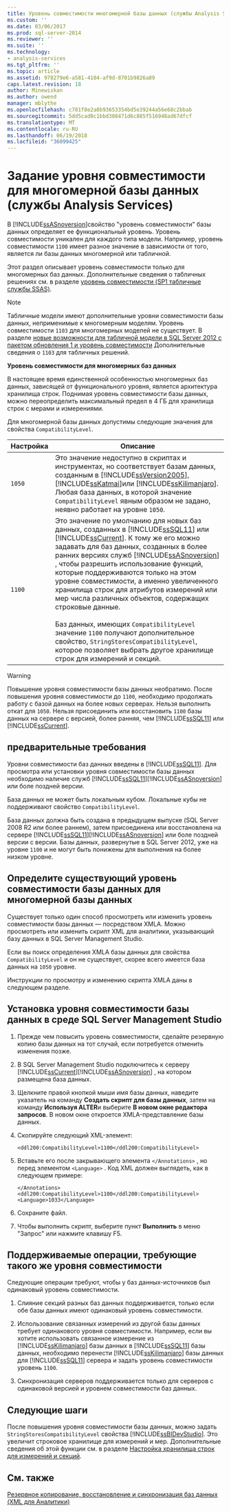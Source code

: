 ```yaml
---
title: Уровень совместимости многомерной базы данных (службы Analysis Services) | Документы Microsoft
ms.custom: ''
ms.date: 03/06/2017
ms.prod: sql-server-2014
ms.reviewer: ''
ms.suite: ''
ms.technology:
- analysis-services
ms.tgt_pltfrm: ''
ms.topic: article
ms.assetid: 978279e6-a581-4184-af9d-8701b9826a89
caps.latest.revision: 18
author: Minewiskan
ms.author: owend
manager: mblythe
ms.openlocfilehash: c781f8e2a8b93653354bd5e39244a56e68c2bbab
ms.sourcegitcommit: 5dd5cad0c1bbd308471d6c885f516948ad67dfcf
ms.translationtype: MT
ms.contentlocale: ru-RU
ms.lasthandoff: 06/19/2018
ms.locfileid: "36099425"
---
```

# <a name="set-the-compatibility-level-of-a-multidimensional-database-analysis-services"></a>Задание уровня совместимости для многомерной базы данных (службы Analysis Services)
  В [!INCLUDE[ssASnoversion](../../includes/ssasnoversion-md.md)]свойство "уровень совместимости" базы данных определяет ее функциональный уровень. Уровень совместимости уникален для каждого типа модели. Например, уровень совместимости `1100` имеет разное значение в зависимости от того, является ли базы данных многомерной или табличной.  
  
 Этот раздел описывает уровень совместимости только для многомерных баз данных. Дополнительные сведения о табличных решениях см. в разделе [уровень совместимости &#40;SP1 табличные службы SSAS&#41;](../tabular-models/compatibility-level-for-tabular-models-in-analysis-services.md).  
  
> [!NOTE]  
>  Табличные модели имеют дополнительные уровни совместимости базы данных, неприменимые к многомерным моделям. Уровень совместимости `1103` для многомерных моделей не существует. В разделе [новые возможности для табличной модели в SQL Server 2012 с пакетом обновления 1 и уровень совместимости](http://go.microsoft.com/fwlink/?LinkId=301727) Дополнительные сведения о `1103` для табличных решений.  
  
 **Уровень совместимости для многомерных баз данных**  
  
 В настоящее время единственной особенностью многомерных баз данных, зависящей от функционального уровня, является архитектура хранилища строк. Поднимая уровень совместимости базы данных, можно переопределить максимальный предел в 4 ГБ для хранилища строк с мерами и измерениями.  
  
 Для многомерной базы данных допустимы следующие значения для свойства `CompatibilityLevel`.  
  
|Настройка|Описание|  
|-------------|-----------------|  
|`1050`|Это значение недоступно в скриптах и инструментах, но соответствует базам данных, созданным в [!INCLUDE[ssVersion2005](../../includes/ssversion2005-md.md)], [!INCLUDE[ssKatmai](../../includes/sskatmai-md.md)]или [!INCLUDE[ssKilimanjaro](../../includes/sskilimanjaro-md.md)]. Любая база данных, в которой значение `CompatibilityLevel` явным образом не задано, неявно работает на уровне `1050`.|  
|`1100`|Это значение по умолчанию для новых баз данных, созданных в [!INCLUDE[ssSQL11](../../includes/sssql11-md.md)] или [!INCLUDE[ssCurrent](../../includes/sscurrent-md.md)]. К тому же его можно задавать для баз данных, созданных в более ранних версиях служб [!INCLUDE[ssASnoversion](../../includes/ssasnoversion-md.md)] , чтобы разрешить использование функций, которые поддерживаются только на этом уровне совместимости, а именно увеличенного хранилища строк для атрибутов измерений или мер числа различных объектов, содержащих строковые данные.<br /><br /> Баз данных, имеющих `CompatibilityLevel` значение `1100` получают дополнительное свойство, `StringStoresCompatibilityLevel`, которое позволяет выбрать другое хранилище строк для измерений и секций.|  
  
> [!WARNING]  
>  Повышение уровня совместимости базы данных необратимо. После повышения уровня совместимости до `1100`, необходимо продолжать работу с базой данных на более новых серверах. Нельзя выполнить откат для `1050`. Нельзя присоединить или восстановить `1100` базы данных на сервере с версией, более ранняя, чем [!INCLUDE[ssSQL11](../../includes/sssql11-md.md)] или [!INCLUDE[ssCurrent](../../includes/sscurrent-md.md)].  
  
## <a name="prerequisites"></a>предварительные требования  
 Уровни совместимости баз данных введены в [!INCLUDE[ssSQL11](../../includes/sssql11-md.md)]. Для просмотра или установки уровня совместимости базы данных необходимо наличие служб [!INCLUDE[ssSQL11](../../includes/sssql11-md.md)][!INCLUDE[ssASnoversion](../../includes/ssasnoversion-md.md)] или боле поздней версии.  
  
 База данных не может быть локальным кубом. Локальные кубы не поддерживают свойство `CompatibilityLevel`.  
  
 База данных должна быть создана в предыдущем выпуске (SQL Server 2008 R2 или более раннем), затем присоединена или восстановлена на сервере [!INCLUDE[ssSQL11](../../includes/sssql11-md.md)][!INCLUDE[ssASnoversion](../../includes/ssasnoversion-md.md)] или боле поздней версии с версии. Базы данных, развернутые в SQL Server 2012, уже на уровне `1100` и не могут быть понижены для выполнения на более низком уровне.  
  
## <a name="determine-the-existing-database-compatibility-level-for-a-multidimensional-database"></a>Определите существующий уровень совместимости базы данных для многомерной базы данных  
 Существует только один способ просмотреть или изменить уровень совместимости базы данных — посредством XMLA. Можно просмотреть или изменить скрипт XML для аналитики, указывающий базу данных в SQL Server Management Studio.  
  
 Если вы поиск определения XMLA базы данных для свойства `CompatibilityLevel` и он не существует, скорее всего имеется база данных на `1050` уровне.  
  
 Инструкции по просмотру и изменению скрипта XMLA даны в следующем разделе.  
  
## <a name="set-the-database-compatibility-level-in-sql-server-management-studio"></a>Установка уровня совместимости базы данных в среде SQL Server Management Studio  
  
1.  Прежде чем повысить уровень совместимости, сделайте резервную копию базы данных на тот случай, если потребуется отменить изменения позже.  
  
2.  В SQL Server Management Studio подключитесь к серверу [!INCLUDE[ssCurrent](../../includes/sscurrent-md.md)][!INCLUDE[ssASnoversion](../../includes/ssasnoversion-md.md)] , на котором размещена база данных.  
  
3.  Щелкните правой кнопкой мыши имя базы данных, наведите указатель на команду **Создать скрипт для базы данных**, затем на команду **Используя ALTER**и выберите **В новом окне редактора запросов**. В новом окне откроется XMLA-представление базы данных.  
  
4.  Скопируйте следующий XML-элемент:  
  
    ```  
    <ddl200:CompatibilityLevel>1100</ddl200:CompatibilityLevel>  
    ```  
  
5.  Вставьте его после закрывающего элемента `</Annotations>` , но перед элементом `<Language>` . Код XML должен выглядеть, как в следующем примере:  
  
    ```  
    </Annotations>  
    <ddl200:CompatibilityLevel>1100</ddl200:CompatibilityLevel>  
    <Language>1033</Language>  
    ```  
  
6.  Сохраните файл.  
  
7.  Чтобы выполнить скрипт, выберите пункт **Выполнить** в меню "Запрос" или нажмите клавишу F5.  
  
## <a name="supported-operations-that-require-the-same-compatibility-level"></a>Поддерживаемые операции, требующие такого же уровня совместимости  
 Следующие операции требуют, чтобы у баз данных-источников был одинаковый уровень совместимости.  
  
1.  Слияние секций разных баз данных поддерживается, только если обе базы данных имеют одинаковый уровень совместимости.  
  
2.  Использование связанных измерений из другой базы данных требует одинакового уровня совместимости. Например, если вы хотите использовать связанное измерение из [!INCLUDE[ssKilimanjaro](../../includes/sskilimanjaro-md.md)] базы данных в [!INCLUDE[ssSQL11](../../includes/sssql11-md.md)] базы данных, необходимо перенести [!INCLUDE[ssKilimanjaro](../../includes/sskilimanjaro-md.md)] базы данных для [!INCLUDE[ssSQL11](../../includes/sssql11-md.md)] сервера и задать уровень совместимости уровень `1100`.  
  
3.  Синхронизация серверов поддерживается только для серверов с одинаковой версией и уровнем совместимости баз данных.  
  
## <a name="next-steps"></a>Следующие шаги  
 После повышения уровня совместимости базы данных, можно задать `StringStoresCompatibilityLevel` свойства [!INCLUDE[ssBIDevStudio](../../includes/ssbidevstudio-md.md)]. Это увеличит строковое хранилище для измерений и мер. Дополнительные сведения об этой функции см. в разделе [Настройка хранилища строк для измерений и секций](configure-string-storage-for-dimensions-and-partitions.md).  
  
## <a name="see-also"></a>См. также  
 [Резервное копирование, восстановление и синхронизация баз данных &#40;XML для Аналитики&#41;](../multidimensional-models-scripting-language-assl-xmla/backing-up-restoring-and-synchronizing-databases-xmla.md)  
  
  